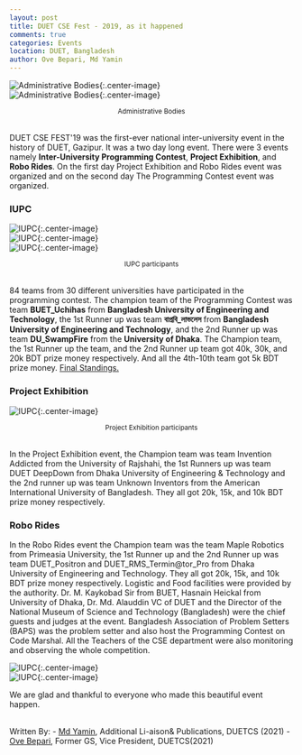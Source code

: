 ```yaml
---
layout: post
title: DUET CSE Fest - 2019, as it happened
comments: true
categories: Events
location: DUET, Bangladesh
author: Ove Bepari, Md Yamin
---
```


![Administrative Bodies](/post_images/csefest/antu_sir.jpg){:.center-image} <br>
![Administrative Bodies](/post_images/csefest/teachers.jpg){:.center-image}
<center> <small>Administrative Bodies</small> </center> <br>

DUET CSE FEST'19 was the first-ever national inter-university event in the history of DUET, Gazipur. It was a two day long event. There were 3 events namely **Inter-University Programming Contest**, **Project Exhibition**, and **Robo Rides**. On the first day Project Exhibition and Robo Rides event was organized and on the second day The Programming Contest event was organized.


### IUPC

![IUPC](/post_images/csefest/one.jpg){:.center-image} <br>
![IUPC](/post_images/csefest/two.jpg){:.center-image} <br>
![IUPC](/post_images/csefest/three.jpg){:.center-image}
<center> <small>IUPC participants</small> </center> <br>

84 teams from 30 different universities have participated in the programming contest. The champion team of the Programming Contest was team **BUET_Uchihas** from **Bangladesh University of Engineering and Technology**, the 1st Runner up was team **বাপ্রবি_লাভলেস** from **Bangladesh University of Engineering and Technology**, and the 2nd Runner up was team **DU_SwampFire** from the **University of Dhaka**. The Champion team, the 1st Runner up the team, and the 2nd Runner up team got 40k, 30k, and 20k BDT prize money respectively. And all the 4th-10th team got 5k BDT prize money. <a href="https://algo.codemarshal.org/contests/duet-iupc-19/standings">Final Standings.</a>

### Project Exhibition
![IUPC](/post_images/csefest/four.jpg){:.center-image} <br>
<center> <small>Project Exhibition participants</small> </center> <br>

In the Project Exhibition event, the Champion team was team Invention Addicted from the University of Rajshahi, the 1st Runners up was team DUET DeepDown from Dhaka University of Engineering & Technology and the 2nd runner up was team Unknown Inventors from the American International University of Bangladesh. They all got 20k, 15k, and 10k BDT prize money respectively.

### Robo Rides

In the Robo Rides event the Champion team was the team Maple Robotics from Primeasia University, the 1st Runner up and the 2nd Runner up was team DUET_Positron and DUET_RMS_Termin@tor_Pro from Dhaka University of Engineering and Technology. They all got 20k, 15k, and 10k BDT prize money respectively. Logistic and Food facilities were provided by the authority. Dr. M. Kaykobad Sir from BUET, Hasnain Heickal from University of Dhaka, Dr. Md. Alauddin VC of DUET and the Director of the National Museum of Science and Technology (Bangladesh) were the chief guests and judges at the event. Bangladesh Association of Problem Setters (BAPS) was the problem setter and also host the Programming Contest on Code Marshal. All the Teachers of the CSE department were also monitoring and observing the whole competition.

![IUPC](/post_images/csefest/five.jpg){:.center-image} <br>
![IUPC](/post_images/csefest/six.jpg){:.center-image}

We are glad and thankful to everyone who made this beautiful event happen.

<br>
Written By:
- <a href="https://mdyamin007.github.io">Md Yamin</a>, Additional Li-aison& Publications, DUETCS (2021)
- <a href="https://ovebepari.github.io">Ove Bepari</a>, Former GS, Vice President, DUETCS(2021)

